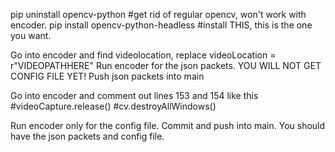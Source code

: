 pip uninstall opencv-python #get rid of regular opencv, won't work with encoder.
pip install opencv-python-headless #install THIS, this is the one you want.

Go into encoder and find videolocation, replace videoLocation = r"VIDEOPATHHERE"
Run encoder for the json packets. YOU WILL NOT GET CONFIG FILE YET! Push json packets into main

Go into encoder and comment out lines 153 and 154 like this
#videoCapture.release()
#cv.destroyAllWindows()

Run encoder only for the config file. Commit and push into main.
You should have the json packets and config file.

